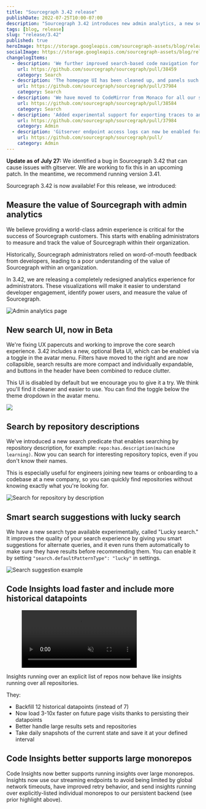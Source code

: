 ```yaml
---
title: "Sourcegraph 3.42 release"
publishDate: 2022-07-25T10:00-07:00
description: "Sourcegraph 3.42 introduces new admin analytics, a new search UI in Beta, alternate search suggestions, and upgrades for Code Insights running on repo lists and monorepos."
tags: [blog, release]
slug: "release/3.42"
published: true
heroImage: https://storage.googleapis.com/sourcegraph-assets/blog/release-post/3.42/sourcegraph-3-42.png
socialImage: https://storage.googleapis.com/sourcegraph-assets/blog/release-post/3.42/sourcegraph-3-42.png
changelogItems:
  - description: 'We further improved search-based code navigation for Python using tree-sitter. The upgrades to jump-to-definition have been extended to more kinds of variables, such as class fields, for more accurate cross-file navigation.'
    url: https://github.com/sourcegraph/sourcegraph/pull/38459
    category: Search
  - description: 'The homepage UI has been cleaned up, and panels such as recent searches are no longer visible by default. They can be re-enabled by setting "experimentalFeatures.showEnterpriseHomePanels" to true.'
    url: https://github.com/sourcegraph/sourcegraph/pull/37984
    category: Search
  - description: 'We have moved to CodeMirror from Monaco for all our search query inputs, resulting in faster and better quality search suggestions. You can switch back to Monaco by setting "experimentalFeatures.editor": "monaco" in the config.'
    url: https://github.com/sourcegraph/sourcegraph/pull/38584
    category: Search
  - description: 'Added experimental support for exporting traces to an OpenTelemetry collector by adding "observability.tracing": { "type": "opentelemetry" } to the config.'
    url: https://github.com/sourcegraph/sourcegraph/pull/37984
    category: Admin
  - description: 'Gitserver endpoint access logs can now be enabled for added visbility by adding "log": { "gitserver.accessLogs": true } to the config.'
    url: https://github.com/sourcegraph/sourcegraph/pull/
    category: Admin
---
```


<Alert>
  <strong>Update as of July 27:</strong> We identified a bug in Sourcegraph 3.42 that can cause issues with gitserver. We are working to fix this in an upcoming patch. In the meantime, we recommend running version 3.41.
</Alert>

Sourcegraph 3.42 is now available! For this release, we introduced:

## Measure the value of Sourcegraph with admin analytics

We believe providing a world-class admin experience is critical for the success of Sourcegraph customers. This starts with enabling administrators to measure and track the value of Sourcegraph within their organization.

Historically, Sourcegraph administrators relied on word-of-mouth feedback from developers, leading to a poor understanding of the value of Sourcegraph within an organization. 

In 3.42, we are releasing a completely redesigned analytics experience for administrators. These visualizations will make it easier to understand developer engagement, identify power users, and measure the value of Sourcegraph. 

![Admin analytics page](https://storage.googleapis.com/sourcegraph-assets/blog/release-post/3.42/admin_analytics_v2.png)

## New search UI, now in Beta

We're fixing UX papercuts and working to improve the core search experience. 3.42 includes a new, optional Beta UI, which can be enabled via a toggle in the avatar menu. Filters have moved to the right and are now collapsible, search results are more compact and individually expandable, and buttons in the header have been combined to reduce clutter.

This UI is disabled by default but we encourage you to give it a try. We think you'll find it cleaner and easier to use. You can find the toggle below the theme dropdown in the avatar menu.

![](https://storage.googleapis.com/sourcegraph-assets/docs/images/code_search/beta-ui.gif)

## Search by repository descriptions

We've introduced a new search predicate that enables searching by repository description, for example: `repo:has.description(machine learning)`. Now you can search for interesting repository topics, even if you don't know their names.

This is especially useful for engineers joining new teams or onboarding to a codebase at a new company, so you can quickly find repositories without knowing exactly what you're looking for.

![Search for repository by description](https://storage.googleapis.com/sourcegraph-assets/docs/images/code_search/repo-description-search.png)

## Smart search suggestions with lucky search

We have a new search type available experimentally, called "Lucky search." It improves the quality of your search experience by giving you smart suggestions for alternate queries, and it even runs them automatically to make sure they have results before recommending them. You can enable it by setting `"search.defaultPatternType": "lucky"` in settings.

![Search suggestion example](https://storage.googleapis.com/sourcegraph-assets/docs/images/code_search/lucky-search.png)

## Code Insights load faster and include more historical datapoints

<figure>
  <video
    className="w-100 h-auto shadow"
    title="An example of code insights loading faster"
    autoPlay
    loop
    muted
    playsInline
  >
    <source src="https://storage.googleapis.com/sourcegraph-assets/blog/3.42/3.42InsightsSpeedImprovements.mp4" type="video/mp4" data-cookieconsent="ignore"/>
    <source src="https://storage.googleapis.com/sourcegraph-assets/blog/3.42/3.42InsightsSpeedImprovements.webm" type="video/webm" data-cookieconsent="ignore"/>
  </video>
</figure>

Insights running over an explicit list of repos now behave like insights running over all repositories. 

They: 
- Backfill 12 historical datapoints (instead of 7)
- Now load 3-10x faster on future page visits thanks to persisting their datapoints
- Better handle large results sets and repositories
- Take daily snapshots of the current state and save it at your defined interval

## Code Insights better supports large monorepos 

Code Insights now better supports running insights over large monorepos. Insights now use our streaming endpoints to avoid being limited by global network timeouts, have improved retry behavior, and send insights running over explicitly-listed individual monorepos to our persistent backend (see prior highlight above). 
